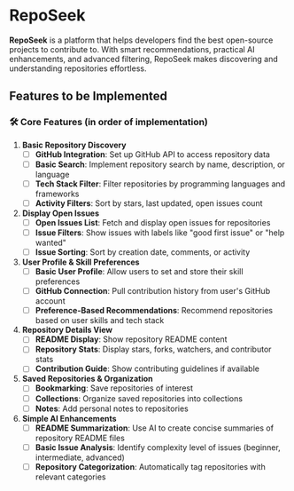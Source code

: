 # RepoSeek

**RepoSeek** is a platform that helps developers find the best open-source projects to contribute to. With smart recommendations, practical AI enhancements, and advanced filtering, RepoSeek makes discovering and understanding repositories effortless.

## Features to be Implemented

### 🛠️ **Core Features (in order of implementation)**

1. **Basic Repository Discovery**  
   - [ ] **GitHub Integration**: Set up GitHub API to access repository data
   - [ ] **Basic Search**: Implement repository search by name, description, or language
   - [ ] **Tech Stack Filter**: Filter repositories by programming languages and frameworks
   - [ ] **Activity Filters**: Sort by stars, last updated, open issues count

2. **Display Open Issues**  
   - [ ] **Open Issues List**: Fetch and display open issues for repositories
   - [ ] **Issue Filters**: Show issues with labels like "good first issue" or "help wanted"
   - [ ] **Issue Sorting**: Sort by creation date, comments, or activity

3. **User Profile & Skill Preferences**  
   - [ ] **Basic User Profile**: Allow users to set and store their skill preferences
   - [ ] **GitHub Connection**: Pull contribution history from user's GitHub account
   - [ ] **Preference-Based Recommendations**: Recommend repositories based on user skills and tech stack

4. **Repository Details View**
   - [ ] **README Display**: Show repository README content
   - [ ] **Repository Stats**: Display stars, forks, watchers, and contributor stats
   - [ ] **Contribution Guide**: Show contributing guidelines if available

5. **Saved Repositories & Organization**
   - [ ] **Bookmarking**: Save repositories of interest
   - [ ] **Collections**: Organize saved repositories into collections
   - [ ] **Notes**: Add personal notes to repositories

6. **Simple AI Enhancements**  
   - [ ] **README Summarization**: Use AI to create concise summaries of repository README files
   - [ ] **Basic Issue Analysis**: Identify complexity level of issues (beginner, intermediate, advanced)
   - [ ] **Repository Categorization**: Automatically tag repositories with relevant categories
